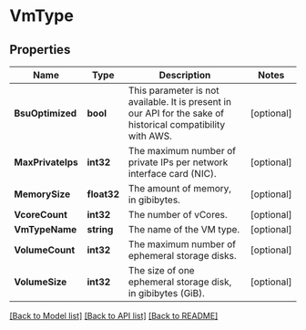 # VmType

## Properties

Name | Type | Description | Notes
------------ | ------------- | ------------- | -------------
**BsuOptimized** | **bool** | This parameter is not available. It is present in our API for the sake of historical compatibility with AWS. | [optional] 
**MaxPrivateIps** | **int32** | The maximum number of private IPs per network interface card (NIC). | [optional] 
**MemorySize** | **float32** | The amount of memory, in gibibytes. | [optional] 
**VcoreCount** | **int32** | The number of vCores. | [optional] 
**VmTypeName** | **string** | The name of the VM type. | [optional] 
**VolumeCount** | **int32** | The maximum number of ephemeral storage disks. | [optional] 
**VolumeSize** | **int32** | The size of one ephemeral storage disk, in gibibytes (GiB). | [optional] 

[[Back to Model list]](../README.md#documentation-for-models) [[Back to API list]](../README.md#documentation-for-api-endpoints) [[Back to README]](../README.md)


